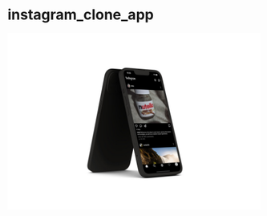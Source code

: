 # instagram_clone_app


![ instagram_clone_app](https://github.com/roufy235/instagram_clone/blob/main/assets/mock.jpg?raw=true)

